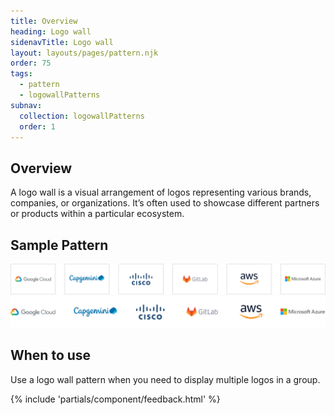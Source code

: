 ```yaml
---
title: Overview
heading: Logo wall
sidenavTitle: Logo wall
layout: layouts/pages/pattern.njk
order: 75
tags:
  - pattern
  - logowallPatterns
subnav:
  collection: logowallPatterns
  order: 1
---
```


<script type="module">
  import '@rhds/elements/lib/elements/rh-context-picker/rh-context-picker.js';
</script>

## Overview

A logo wall is a visual arrangement of logos representing various brands, companies, or organizations. It’s often used to showcase different partners or products within a particular ecosystem.

## Sample Pattern

<div class="grid">
  <uxdot-example>
    <img src="./overview-sample-bordered.png"
         alt="An example of a bordered logo wall with 6 logos each inside of a bordered container.">
  </uxdot-example>

  <uxdot-example>
    <img src="./overview-sample-borderless.png"
         alt="An example of a borderless logo wall with 6 logos.">
  </uxdot-example>
</div>

## When to use

Use a logo wall pattern when you need to display multiple logos in a group.

{% include 'partials/component/feedback.html' %}
